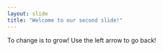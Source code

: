 ```yaml
---
layout: slide
title: "Welcome to our second slide!"
---
```

To change is to grow!
Use the left arrow to go back!
